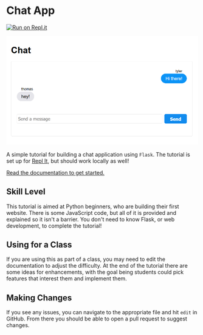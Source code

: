 # Chat App

[![Run on Repl.it](https://repl.it/badge/github/tylerkrupicka/chat)](https://repl.it/github/tylerkrupicka/chat)


<p align="center">
  <img src="./docs/images/working_chat.png" alt="The chat screen"/>
</p>


A simple tutorial for building a chat application using `Flask`. The tutorial is set up for [Repl It](https://repl.it), but should work locally as well!

[Read the documentation to get started.](https://tylerkrupicka.com/chat/)

## Skill Level

This tutorial is aimed at Python beginners, who are building their first website. There is some JavaScript code, but all of it is provided and explained so it isn't a barrier. You don't need to know Flask, or web development, to complete the tutorial!

## Using for a Class

If you are using this as part of a class, you may need to edit the documentation to adjust the difficulty. At the end of the tutorial there are some ideas for enhancements, with the goal being students could pick features that interest them and implement them.

## Making Changes

If you see any issues, you can navigate to the appropriate file and hit `edit` in GitHub. From there you should be able to open a pull request to suggest changes.